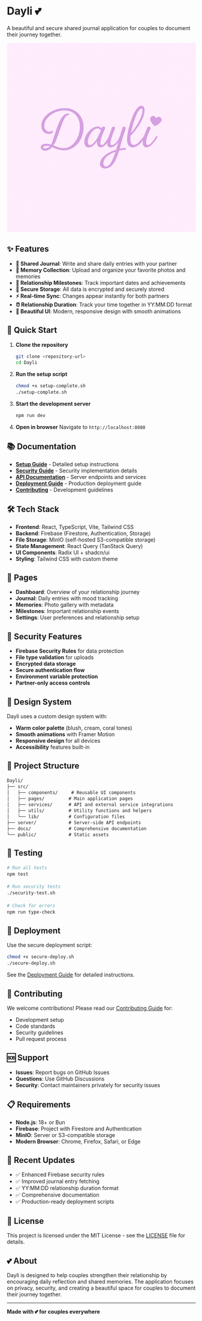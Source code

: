 # Dayli 💕

A beautiful and secure shared journal application for couples to document their journey together.

![Dayli Logo](public/Dayli.png)

## ✨ Features

- **📝 Shared Journal**: Write and share daily entries with your partner
- **📸 Memory Collection**: Upload and organize your favorite photos and memories
- **🎯 Relationship Milestones**: Track important dates and achievements
- **🔐 Secure Storage**: All data is encrypted and securely stored
- **⚡ Real-time Sync**: Changes appear instantly for both partners
- **⏰ Relationship Duration**: Track your time together in YY:MM:DD format
- **🎨 Beautiful UI**: Modern, responsive design with smooth animations

## 🚀 Quick Start

1. **Clone the repository**
   ```bash
   git clone <repository-url>
   cd Dayli
   ```

2. **Run the setup script**
   ```bash
   chmod +x setup-complete.sh
   ./setup-complete.sh
   ```

3. **Start the development server**
   ```bash
   npm run dev
   ```

4. **Open in browser**
   Navigate to `http://localhost:8080`

## 📚 Documentation

- **[Setup Guide](docs/SETUP.md)** - Detailed setup instructions
- **[Security Guide](docs/SECURITY.md)** - Security implementation details
- **[API Documentation](docs/API.md)** - Server endpoints and services
- **[Deployment Guide](docs/DEPLOYMENT.md)** - Production deployment guide
- **[Contributing](docs/CONTRIBUTING.md)** - Development guidelines

## 🛠️ Tech Stack

- **Frontend**: React, TypeScript, Vite, Tailwind CSS
- **Backend**: Firebase (Firestore, Authentication, Storage)
- **File Storage**: MinIO (self-hosted S3-compatible storage)
- **State Management**: React Query (TanStack Query)
- **UI Components**: Radix UI + shadcn/ui
- **Styling**: Tailwind CSS with custom theme

## 📱 Pages

- **Dashboard**: Overview of your relationship journey
- **Journal**: Daily entries with mood tracking
- **Memories**: Photo gallery with metadata
- **Milestones**: Important relationship events
- **Settings**: User preferences and relationship setup

## 🔐 Security Features

- **Firebase Security Rules** for data protection
- **File type validation** for uploads
- **Encrypted data storage**
- **Secure authentication flow**
- **Environment variable protection**
- **Partner-only access controls**

## 🎨 Design System

Dayli uses a custom design system with:
- **Warm color palette** (blush, cream, coral tones)
- **Smooth animations** with Framer Motion
- **Responsive design** for all devices
- **Accessibility** features built-in

## 📁 Project Structure

```
Dayli/
├── src/
│   ├── components/     # Reusable UI components
│   ├── pages/         # Main application pages
│   ├── services/      # API and external service integrations
│   ├── utils/         # Utility functions and helpers
│   └── lib/           # Configuration files
├── server/            # Server-side API endpoints
├── docs/              # Comprehensive documentation
└── public/            # Static assets
```

## 🧪 Testing

```bash
# Run all tests
npm test

# Run security tests
./security-test.sh

# Check for errors
npm run type-check
```

## 🚀 Deployment

Use the secure deployment script:

```bash
chmod +x secure-deploy.sh
./secure-deploy.sh
```

See the [Deployment Guide](docs/DEPLOYMENT.md) for detailed instructions.

## 🤝 Contributing

We welcome contributions! Please read our [Contributing Guide](docs/CONTRIBUTING.md) for:

- Development setup
- Code standards
- Security guidelines
- Pull request process

## 🆘 Support

- **Issues**: Report bugs on GitHub Issues
- **Questions**: Use GitHub Discussions
- **Security**: Contact maintainers privately for security issues

## 📋 Requirements

- **Node.js**: 18+ or Bun
- **Firebase**: Project with Firestore and Authentication
- **MinIO**: Server or S3-compatible storage
- **Modern Browser**: Chrome, Firefox, Safari, or Edge

## 🔄 Recent Updates

- ✅ Enhanced Firebase security rules
- ✅ Improved journal entry fetching
- ✅ YY:MM:DD relationship duration format
- ✅ Comprehensive documentation
- ✅ Production-ready deployment scripts

## 📄 License

This project is licensed under the MIT License - see the [LICENSE](LICENSE) file for details.

## 💕 About

Dayli is designed to help couples strengthen their relationship by encouraging daily reflection and shared memories. The application focuses on privacy, security, and creating a beautiful space for couples to document their journey together.

---

**Made with 💕 for couples everywhere**
